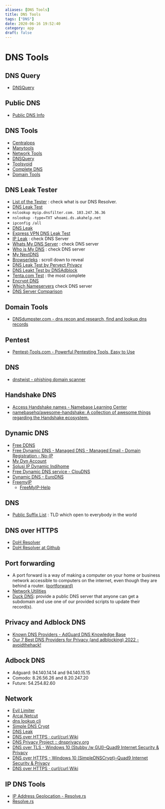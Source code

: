 ```yaml
---
aliases: [DNS Tools]
title: DNS Tools
tags: ["DNS"]
date: 2020-06-16 19:52:40
category: app
draft: false
---
```


# DNS Tools

## DNS Query

- [DNSQuery](https://dnsquery.org/dnsquery/)

## Public DNS

- [Public DNS Info](https://public-dns.info/)

## DNS Tools

- [Centralops](https://centralops.net/co/)
- [Manytools](https://manytools.org/network/)
- [Network Tools](https://network-tools.com/)
- [DNSQuery](https://dnsquery.org/)
- [Toolsvoid](https://www.toolsvoid.com)
- [Complete DNS](https://completedns.com/)
- [Domain Tools](https://whois.domaintools.com/)

## DNS Leak Tester

- [List of the Tester](https://routersecurity.org/testdns.php) : check what is our DNS Resolver.
- [DNS Leak Test](https://www.dnsleaktest.com)
- `nslookup myip.dnsfilter.com. 103.247.36.36`
- `nslookup -type=TXT whoami.ds.akahelp.net`
- `ipconfig /all`
- [DNS Leak](https://dnsleak.com)
- [Express VPN DNS Leak Test](https://www.expressvpn.com/dns-leak-test)
- [IP Leak](https://ipleak.net/) : check DNS Server
- [Whats My DNS Server](https://www.whatsmydnsserver.com/) : check DNS server
- [Who is My DNS](https://whoismydns.com/) : check DNS server
- [My NextDNS](https://my.nextdns.io/)
- [Browserleks](https://browserleaks.com/ip) : scroll down to reveal
- [DNS Leak Test by Pervect Privacy](https://www.perfect-privacy.com/en/tests/dns-leaktest)
- [DNS Leakt Test by DNSAdblock](https://dnsadblock.com/dns-leak-test/)
- [Tenta.com Test](https://tenta.com/test/) : the most complete
- [Encrypt DNS](https://www.toptal.com/web/encrypted-safe-with-esni-doh-dot)
- [Which Nameservers](https://which.nameserve.rs/) check DNS server
- [DNS Server Comparison](https://www.grc.com/dns/benchmark.htm)

## Domain Tools

- [DNSdumpster.com - dns recon and research, find and lookup dns records](https://dnsdumpster.com/)

## Pentest

- [Pentest-Tools.com - Powerful Pentesting Tools, Easy to Use](https://pentest-tools.com/home)

## DNS  

- [dnstwist - phishing domain scanner](https://dnstwist.it/)

## Handshake DNS

- [Access Handshake names - Namebase Learning Center](https://learn.namebase.io/starting-from-zero/how-to-access-handshake-sites)
- [namebasehq/awesome-handshake: A collection of awesome things regarding the Handshake ecosystem.](https://github.com/namebasehq/awesome-handshake)

## Dynamic DNS

- [Free DDNS](https://freemyip.com/main)
- [Free Dynamic DNS - Managed DNS - Managed Email - Domain Registration - No-IP](https://www.noip.com/)
- [My Dyn Account](https://account.dyn.com/)
- [Solusi IP Dynamic Indihome](https://ip-dynamic.com/)
- [Free Dynamic DNS service - ClouDNS](https://asia.cloudns.net/dynamic-dns/)
- [Dynamic DNS - EuroDNS](https://www.eurodns.com/dynamic-dns)
- [FreemyIP](https://freemyip.com/update?token=973c1ba1468f0bbe24dbc1a5&domain=irosyadi.freemyip.com)
    - [FreeMyIP-Help](https://freemyip.com/help?domain=irosyadi.freemyip.com&token=973c1ba1468f0bbe24dbc1a5)

## DNS

- [Public Suffix List](https://publicsuffix.org/) : TLD which open to everybody in the world

## DNS over HTTPS

- [DoH Resolver](https://wiki.mozilla.org/Trusted_Recursive_Resolver#DNS-over-HTTPS_Prefs_in_Firefox)
- [DoH Resolver at Github](https://github.com/curl/curl/wiki/DNS-over-HTTPS)

## Port forwarding

- A port forward is a way of making a computer on your home or business network accessible to computers on the internet, even though they are behind a router. ([portforward)](https://portforward.com/)
- [Network Utilities](https://portforward.com/store/pfconfig.cgi)
- [Duck DNS](https://www.duckdns.org/why.jsp): provide a public DNS server that anyone can get a subdomain and use one of our provided scripts to update their record(s).

## Privacy and Adblock DNS

- [Known DNS Providers - AdGuard DNS Knowledge Base](https://adguard-dns.io/kb/general/dns-providers/)
- [Our 7 Best DNS Providers for Privacy (and adblocking) 2022 - avoidthehack!](https://avoidthehack.com/best-dns-privacy)

## Adbock DNS

- Adguard: 94.140.14.14 and 94.140.15.15
- Comodo: 8.26.56.26 and 8.20.247.20
- Future: 54.254.82.60

## Network

- [Evil Limiter](https://github.com/bitbrute/evillimiter-windows)
- [Arcai Netcut](https://arcai.com/)
- [dns lookup cli](https://github.com/ameshkov/dnslookup)
- [Simple DNS Crypt](https://github.com/bitbeans/SimpleDnsCrypt)
- [DNS Leak](https://dnsleak.com/)
- [DNS over HTTPS · curl/curl Wiki](https://github.com/curl/curl/wiki/DNS-over-HTTPS#publicly-available-servers=)
- [DNS Privacy Project :: dnsprivacy.org](https://dnsprivacy.org/)
- [DNS over TLS - Windows 10 (Stubby /w GUI)–Quad9 Internet Security & Privacy](https://support.quad9.net/hc/en-us/articles/4408347318285-DNS-over-TLS-Windows-10-Stubby-w-GUI-)
- [DNS over HTTPS - Windows 10 (SimpleDNSCrypt)–Quad9 Internet Security & Privacy](https://support.quad9.net/hc/en-us/articles/360041192592-DNS-over-HTTPS-Windows-10-SimpleDNSCrypt-)
- [DNS over HTTPS · curl/curl Wiki](https://github.com/curl/curl/wiki/DNS-over-HTTPS)

## IP DNS Tools

- [IP Address Geolocation - Resolve.rs](https://resolve.rs/ip/geolocation.html)
- [Resolve.rs](https://resolve.rs/)
